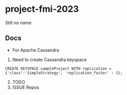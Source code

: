 # project-fmi-2023
Still no name

## Docs


* For Apache Cassandra

1. Need to create Cassandra keyspace 

``
CREATE KEYSPACE sampleProject WITH replication = {'class':'SimpleStrategy', 'replication_factor' : 1};
``

2. TODO
3. ISSUE Repos